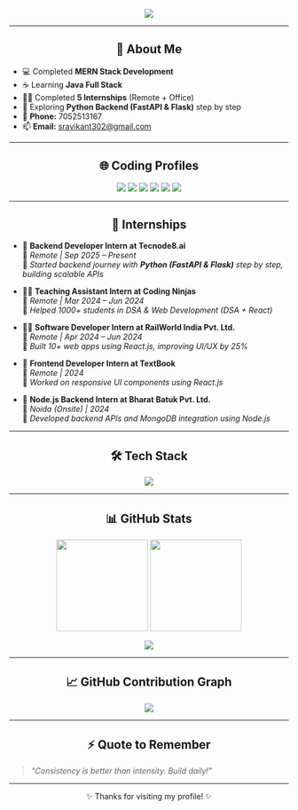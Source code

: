 <!-- Banner Text Animation -->
<p align="center">
  <img src="https://readme-typing-svg.herokuapp.com?font=Fira+Code&weight=500&size=24&pause=1000&color=11F7FF&center=true&vCenter=true&width=435&lines=Hi+%F0%9F%91%8B%2C+I'm+Ravikant+Singh;Java+Full+Stack+%7C+MERN+Developer;Always+Learning+%F0%9F%93%9A;Let%E2%80%99s+Build+Something+Amazing!" />
</p>

---

<h2 align="center">🔹 About Me</h2>

- 💻 Completed **MERN Stack Development**
- ☕ Learning **Java Full Stack** 
- 🧑‍💻 Completed **5 Internships** (Remote + Office)
- 🐍 Exploring **Python Backend (FastAPI & Flask)** step by step
- 📱 **Phone:** 7052513167
- 📫 **Email:** [sravikant302@gmail.com](mailto:sravikant302@gmail.com)

---

<h2 align="center">🌐 Coding Profiles</h2>

<p align="center">
  <a href="https://github.com/raavikant27"><img src="https://img.shields.io/badge/GitHub-181717?style=for-the-badge&logo=github&logoColor=white" /></a>
  <a href="https://leetcode.com/u/sravikant_302/"><img src="https://img.shields.io/badge/LeetCode-FFA116?style=for-the-badge&logo=leetcode&logoColor=black" /></a>
  <a href="https://www.codechef.com/users/sravikant_302"><img src="https://img.shields.io/badge/CodeChef-5B4638?style=for-the-badge&logo=codechef&logoColor=white" /></a>
  <a href="https://auth.geeksforgeeks.org/user/sravikant27"><img src="https://img.shields.io/badge/GFG-1f8f3e?style=for-the-badge&logo=geeksforgeeks&logoColor=white" /></a>
  <a href="https://takeuforward.org/plus/profile/Sravikant302"><img src="https://img.shields.io/badge/TakeUForward-0F9D58?style=for-the-badge&logo=google&logoColor=white" /></a>
  <a href="https://linkedin.com/in/ravikant-singh-712395158/"><img src="https://img.shields.io/badge/LinkedIn-0A66C2?style=for-the-badge&logo=linkedin&logoColor=white" /></a>
</p>

---

<h2 align="center">💼 Internships</h2>

- 🚀 **Backend Developer Intern at Tecnode8.ai**  
  📍 *Remote | Sep 2025 – Present*  
  🔧 *Started backend journey with **Python (FastAPI & Flask)** step by step, building scalable APIs*

- 🧑‍🏫 **Teaching Assistant Intern at Coding Ninjas**  
  📍 *Remote | Mar 2024 – Jun 2024*  
  🔧 *Helped 1000+ students in DSA & Web Development (DSA + React)*

- 🧑‍💻 **Software Developer Intern at RailWorld India Pvt. Ltd.**  
  📍 *Remote | Apr 2024 – Jun 2024*  
  🔧 *Built 10+ web apps using React.js, improving UI/UX by 25%*

- 📘 **Frontend Developer Intern at TextBook**  
  📍 *Remote | 2024*  
  🔧 *Worked on responsive UI components using React.js*

- 🏢 **Node.js Backend Intern at Bharat Batuk Pvt. Ltd.**  
  📍 *Noida (Onsite) | 2024*  
  🔧 *Developed backend APIs and MongoDB integration using Node.js*

---

<h2 align="center">🛠️ Tech Stack</h2>

<p align="center">
  <img src="https://skillicons.dev/icons?i=html,css,js,react,nodejs,express,mongodb,mysql,java,spring,bootstrap,c,cpp,python,flask,fastapi" />
</p>

---

<h2 align="center">📊 GitHub Stats</h2>

<p align="center">
  <img src="https://github-readme-stats.vercel.app/api?username=raavikant27&show_icons=true&theme=radical" height="165"/>
  <img src="https://github-readme-stats.vercel.app/api/top-langs/?username=raavikant27&layout=compact&theme=radical" height="165"/>
</p>

<p align="center">
  <img src="https://github-readme-streak-stats.herokuapp.com?user=raavikant27&theme=radical&hide_border=false" />
</p>

---

<h2 align="center">📈 GitHub Contribution Graph</h2>

<p align="center">
  <img src="https://github-readme-activity-graph.cyclic.app/graph?username=raavikant27&theme=react-dark" />
</p>

---

<h2 align="center">⚡ Quote to Remember</h2>

> _"Consistency is better than intensity. Build daily!"_

---

<p align="center">✨ Thanks for visiting my profile! ✨</p>
